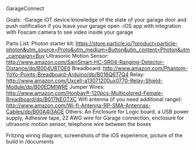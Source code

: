GarageConnect

Goals:
-Garage iOT device knowledge of the state of your garage door and push notification if you leave your garage open
-iOS app with integration with Foscam camera to see video inside your garage

Parts List:
 Photon starter kit: https://store.particle.io/?product=particle-photon&utm_source=Proto&utm_medium=Button&utm_content=Photon&utm_campaign=Buy
 Ultrasonic Motion Sensor: http://www.amazon.com/SainSmart-HC-SR04-Ranging-Detector-Distance/dp/B004U8TOE6
 Breadboard: http://www.amazon.com/Phantom-YoYo-Points-Breadboard-Arduino/dp/B016Q6T7Q4
 Relay: http://www.amazon.com/Uxcell-a13071200ux0770-Relay-Shield-Module/dp/B00EDMIWRE
 Jumper Wires: http://www.amazon.com/Honbay®-120pcs-Multicolored-Female-Breadboard/dp/B017NEGTXC
 Wifi antenna (if you need additional range): http://www.amazon.com/Wi-fi-Antenna-RP-SMA-Antennas-Cables/dp/B00A4I3AGE
 Others:  An Enclosure for Logic board, a USB power supply, Adhesive tape, 22 AWG wire for Garage connection, enclosure for ultrasonic motion sensor, telephone wire between the boxes
 
Fritzing wiring diagram, screenshots of the iOS experience, picture of the build in /documents
